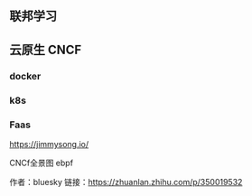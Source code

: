 




## 联邦学习

## 云原生  CNCF
### docker 
### k8s
### Faas
https://jimmysong.io/


CNCf全景图
ebpf



作者：bluesky
链接：https://zhuanlan.zhihu.com/p/350019532
